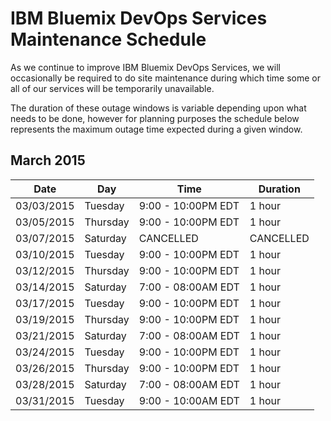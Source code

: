 # IBM Bluemix DevOps Services Maintenance Schedule

As we continue to improve IBM Bluemix DevOps Services, we will occasionally be required to do site maintenance during which time some or all of our services will be temporarily unavailable.

The duration of these outage windows is variable depending upon what needs to be done,  however for planning purposes the schedule below represents the maximum outage time expected during a given window.


## March 2015

| Date       | Day      | Time                | Duration |
|------------|----------|---------------------|----------|
| 03/03/2015 | Tuesday  | 9:00 - 10:00PM EDT  | 1 hour   |
| 03/05/2015 | Thursday | 9:00 - 10:00PM EDT  | 1 hour   |
| 03/07/2015 | Saturday | CANCELLED           |CANCELLED | 
| 03/10/2015 | Tuesday  | 9:00 - 10:00PM EDT  | 1 hour   |
| 03/12/2015 | Thursday | 9:00 - 10:00PM EDT  | 1 hour   |
| 03/14/2015 | Saturday | 7:00 - 08:00AM EDT  | 1 hour   |
| 03/17/2015 | Tuesday  | 9:00 - 10:00PM EDT  | 1 hour   |
| 03/19/2015 | Thursday | 9:00 - 10:00PM EDT  | 1 hour   |
| 03/21/2015 | Saturday | 7:00 - 08:00AM EDT  | 1 hour   |
| 03/24/2015 | Tuesday  | 9:00 - 10:00PM EDT  | 1 hour   |
| 03/26/2015 | Thursday | 9:00 - 10:00PM EDT  | 1 hour   |
| 03/28/2015 | Saturday | 7:00 - 08:00AM EDT  | 1 hour   |
| 03/31/2015 | Tuesday  | 9:00 - 10:00AM EDT  | 1 hour   |

